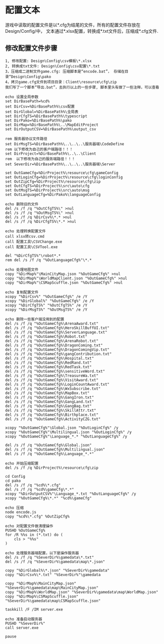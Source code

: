 # 配置文本
游戏中读取的配置文件是以*.cfg为结尾的文件，所有的配置文件存放在Design/Config/中，
文本通过*.xlsx配置，转换成*.txt文件后，压缩成*.cfg文件.

## 修改配置文件步骤
    1, 修改配置: Design\Config\csv模板\*.xlsx
    2, 转换成txt文件: Design\Config\csv配置\*.txt
    3，压缩成二进制文件game.cfg: 压缩脚本是“encode.bat”， 存储在目录“Design\Config\pako
    4，拷贝game.cfg文件到项目目录：Client\resource\cfg\zip
    我们写了一个脚本“导出.bat”，去执行以上的一些步骤, 脚本里头有做了一些注释，可以查看

    echo 设置全局参数
    set DirBasePath=%cd%
    set DirCsv=%DirBasePath%\csv配置
    set DirGlobal=%DirBasePath%\全局表
    set DirCfgTS=%DirBasePath%\typescript
    set DirPako=%DirBasePath%\pako
    set DirMap=%DirBasePath%\..\MapEditProject
    set DirOutputCSV=%DirBasePath%\output_csv

    rem 服务器协议文件路径
    set DirMsgTS=%DirBasePath%\..\..\..\服务器端\CodeDefine
    rem 以下修改为自己的客户端路径！！！
    set DirProject=%DirBasePath%\..\..\Client
    rem  以下修改为自己的服务端路径！！！
    set SeverDir=%DirBasePath%\..\..\..\服务器端\Server

    set OutGameCfg=%DirProject%\resource\cfg\gameConfig
    set OutLoginCfg=%DirProject%\resource\cfg\loginConfig
    set OutZipCfg=%DirProject%\resource\cfg\zip
    set OutCfgTS=%DirProject%\src\auto\cfg
    set OutMsgTS=%DirProject%\src\auto\msg
    set OutLanguageCfg=%DirPako%\languageConfig

    echo 删除旧的文件
    del /s /f /q "%OutCfgTS%\" >nul
    del /s /f /q "%OutMsgTS%\" >nul
    del /s /f /q %DirCsv%\*.* >nul
    del /s /f /q %DirCfgTS%\*.* >nul

    echo 处理转换配置文件
    call xlsx转csv.cmd
    call 配置工具\CSVChange.exe
    call 配置工具\CSVTool.exe

    del "%DirCfgTS%"\robot*.*
    rem del /s /f /q "%OutLanguageCfg%"\*.*

    echo 处理地图文件
    copy "%DirMap%"\MainCityMap.json "%OutGameCfg%" >nul
    copy "%DirMap%"\WorldMapClient.json "%OutGameCfg%" >nul
    copy "%DirMap%"\CSMapScuffle.json "%OutGameCfg%" >nul

    echo 复制配置文件
    xcopy "%DirCsv%" "%OutGameCfg%" /e /Y
    xcopy "%DirGlobal%" "%OutGameCfg%" /e /Y
    xcopy "%DirCfgTS%" "%OutCfgTS%" /e /Y
    xcopy "%DirMsgTS%" "%OutMsgTS%" /e /Y

    echo 删除一些客户端没用到的配置
    del /s /f /q "%OutGameCfg%\ArenaAward.txt"
    del /s /f /q "%OutGameCfg%\HeroSkillBuffUI.txt"
    del /s /f /q "%OutGameCfg%\ServerLanguage.txt"
    del /s /f /q "%OutGameCfg%\Robot.txt"
    del /s /f /q "%OutGameCfg%\ArenaRobot.txt"
    del /s /f /q "%OutGameCfg%\DragonComing.txt"
    del /s /f /q "%OutGameCfg%\DragonComingVip.txt"
    del /s /f /q "%OutGameCfg%\gangContribution.txt"
    del /s /f /q "%OutGameCfg%\Hospital.txt"
    del /s /f /q "%OutGameCfg%\RedRand.txt"
    del /s /f /q "%OutGameCfg%\RedTask.txt"
    del /s /f /q "%OutGameCfg%\sensitiveWord.txt"
    del /s /f /q "%OutGameCfg%\TreasureWa.txt"
    del /s /f /q "%OutGameCfg%\VisitAward.txt"
    del /s /f /q "%OutGameCfg%\LoginCountAward.txt"
    del /s /f /q "%OutGameCfg%\WxSubscribe.txt"
    del /s /f /q "%OutGameCfg%\MapBox.txt"
    del /s /f /q "%OutGameCfg%\GangIron.txt"
    del /s /f /q "%OutGameCfg%\GangLand.txt"
    del /s /f /q "%OutGameCfg%\GangBag.txt"
    del /s /f /q "%OutGameCfg%\SkillAttr.txt"
    del /s /f /q "%OutGameCfg%\Birthplace.txt"
    del /s /f /q "%OutGameCfg%\ActivityCZG.txt"

    xcopy "%OutGameCfg%"\Global.json "%OutLoginCfg%" /y
    xcopy "%OutGameCfg%"\Multilingual.json "%OutLoginCfg%" /y
    xcopy "%OutGameCfg%"\Language_*.* "%OutLanguageCfg%" /y

    del /s /f /q "%OutGameCfg%\Global.json"
    del /s /f /q "%OutGameCfg%\Multilingual.json"
    del /s /f /q "%OutGameCfg%\Language_*.*"

    echo 开始压缩配置
    del /s /f /q %DirProject%\resource\cfg\zip

    cd Config
    cd pako
    del /s /f /q "%cd%\*.cfg"
    del /s /f /q "%cd%\gameCfg\*.*"
    xcopy "%DirOutputCSV%"\Language_*.txt "%OutLanguageCfg%" /y
    xcopy "%OutGameCfg%\*.*" "%cd%\gameCfg"

    echo 压缩
    node encode.js
    copy "%cd%\*.cfg" %OutZipCfg%

    echo 对配置文件做清理操作
    PUSHD %OutGameCfg%
    for /R %%s in (*.txt) do ( 
        cls > "%%s"
    )

    echo 处理服务器端配置，以下是操作服务器
    del /s /f /q "%SeverDir%\gamedata\*.txt"
    del /s /f /q "%SeverDir%\gamedata\map\*.json"

    copy "%DirGlobal%\*.json" "%SeverDir%\gamedata"
    copy "%DirCsv%\*.txt" "%SeverDir%"\gamedata

    copy "%DirMap%\MainCityMap.json" "%SeverDir%\gamedata\map\MainCityMap.json"
    copy "%DirMap%\WorldMap.json" "%SeverDir%\gamedata\map\WorldMap.json"
    copy "%DirMap%\CSMapScuffle.json" "%SeverDir%\gamedata\map\CSMapScuffle.json"

    taskkill /F /IM server.exe

    echo 准备启动服务器
    PUSHD "%SeverDir%"
    call server.exe

    pause
    
